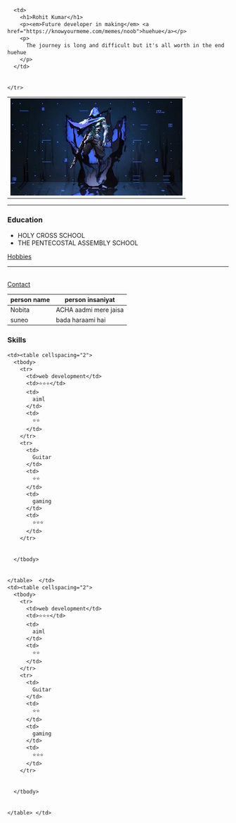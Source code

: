 
<html lang="en" dir="ltr">

<head>
  <meta charset="utf-8">
  <title>Rohit's Personal Site</title>
</head>

<body>
  <table cellspacing="22">
    <tr>
      <td> <img src="images/lol27.jpg" alt="angela didi ka photu"> </td>

      <td>
        <h1>Rohit Kumar</h1>
        <p><em>Future developer in making</em> <a href="https://knowyourmeme.com/memes/noob">huehue</a></p>
        <p>
          The journey is long and difficult but it's all worth in the end huehue
        </p>
      </td>


    </tr>
  </table>


  <hr>

  </table>
  <h3>Education
  </h3>

  <ul>
    <li> HOLY CROSS SCHOOL</li>
    <li>THE PENTECOSTAL ASSEMBLY SCHOOL</li>
  </ul>
  <a href="hobbies.html">Hobbies</a>
  <hr>
  <br>
  <a href="contact.html">Contact</a>
  <table>
    <thead>
      <tr>
        <th>person name</th>
        <th>person insaniyat</th>
      </tr>
    </thead>
    <tbody>
      <tr>
        <td>Nobita</td>
        <td>ACHA aadmi mere jaisa</td>
      </tr>
      <tr>
        <td>suneo</td>
        <td> bada haraami hai</td>
      </tr>
    </tbody>
  </table>
  <h3>Skills</h3>
<table>
  <tr>

    <td><table cellspacing="2">
      <tbody>
        <tr>
          <td>web development</td>
          <td>⭐⭐⭐</td>
          <td>
            aiml
          </td>
          <td>
            ⭐⭐
          </td>
        </tr>
        <tr>
          <td>
            Guitar
          </td>
          <td>
            ⭐⭐
          </td>
          <td>
            gaming
          </td>
          <td>
            ⭐⭐⭐
          </td>
        </tr>


      </tbody>


    </table>  </td>
    <td><table cellspacing="2">
      <tbody>
        <tr>
          <td>web development</td>
          <td>⭐⭐⭐</td>
          <td>
            aiml
          </td>
          <td>
            ⭐⭐
          </td>
        </tr>
        <tr>
          <td>
            Guitar
          </td>
          <td>
            ⭐⭐
          </td>
          <td>
            gaming
          </td>
          <td>
            ⭐⭐⭐
          </td>
        </tr>


      </tbody>


    </table> </td>
  </tr>
</table>

</body>

</html>
